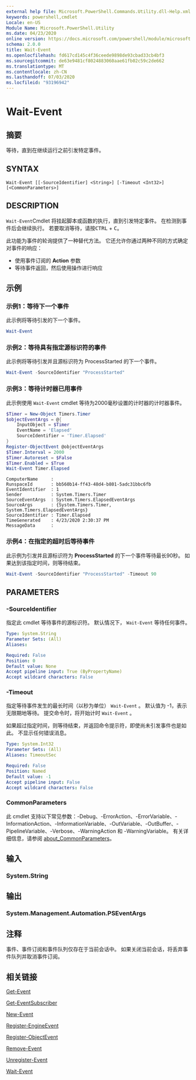 ```yaml
---
external help file: Microsoft.PowerShell.Commands.Utility.dll-Help.xml
keywords: powershell,cmdlet
Locale: en-US
Module Name: Microsoft.PowerShell.Utility
ms.date: 04/23/2020
online version: https://docs.microsoft.com/powershell/module/microsoft.powershell.utility/wait-event?view=powershell-7&WT.mc_id=ps-gethelp
schema: 2.0.0
title: Wait-Event
ms.openlocfilehash: fd617cd145c4f36ceede9898de93cbad33cb4bf3
ms.sourcegitcommit: de63e9481cf8024883060aae61fb02c59c2de662
ms.translationtype: MT
ms.contentlocale: zh-CN
ms.lasthandoff: 07/03/2020
ms.locfileid: "93196942"
---
```

# Wait-Event

## 摘要
等待，直到在继续运行之前引发特定事件。

## SYNTAX

```
Wait-Event [[-SourceIdentifier] <String>] [-Timeout <Int32>] [<CommonParameters>]
```

## DESCRIPTION

`Wait-Event`Cmdlet 将挂起脚本或函数的执行，直到引发特定事件。 在检测到事件后会继续执行。 若要取消等待，请按<kbd>CTRL</kbd> + <kbd>C</kbd>。

此功能为事件的轮询提供了一种替代方法。 它还允许你通过两种不同的方式确定对事件的响应：

- 使用事件订阅的 **Action** 参数
- 等待事件返回，然后使用操作进行响应

## 示例

### 示例1：等待下一个事件

此示例将等待引发的下一个事件。

```powershell
Wait-Event
```

### 示例2：等待具有指定源标识符的事件

此示例将等待引发并且源标识符为 ProcessStarted 的下一个事件。

```powershell
Wait-Event -SourceIdentifier "ProcessStarted"
```

### 示例3：等待计时器已用事件

此示例使用 `Wait-Event` cmdlet 等待为2000毫秒设置的计时器的计时器事件。

```powershell
$Timer = New-Object Timers.Timer
$objectEventArgs = @{
    InputObject = $Timer
    EventName = 'Elapsed'
    SourceIdentifier = 'Timer.Elapsed'
}
Register-ObjectEvent @objectEventArgs
$Timer.Interval = 2000
$Timer.Autoreset = $False
$Timer.Enabled = $True
Wait-Event Timer.Elapsed
```

```Output
ComputerName     :
RunspaceId       : bb560b14-ff43-48d4-b801-5adc31bbc6fb
EventIdentifier  : 1
Sender           : System.Timers.Timer
SourceEventArgs  : System.Timers.ElapsedEventArgs
SourceArgs       : {System.Timers.Timer, System.Timers.ElapsedEventArgs}
SourceIdentifier : Timer.Elapsed
TimeGenerated    : 4/23/2020 2:30:37 PM
MessageData      :
```

### 示例4：在指定的超时后等待事件

此示例为引发并且源标识符为 **ProcessStarted** 的下一个事件等待最长90秒。 如果达到该指定时间，则等待结束。

```powershell
Wait-Event -SourceIdentifier "ProcessStarted" -Timeout 90
```

## PARAMETERS

### -SourceIdentifier

指定此 cmdlet 等待事件的源标识符。
默认情况下， `Wait-Event` 等待任何事件。

```yaml
Type: System.String
Parameter Sets: (All)
Aliases:

Required: False
Position: 0
Default value: None
Accept pipeline input: True (ByPropertyName)
Accept wildcard characters: False
```

### -Timeout

指定等待事件发生的最长时间（以秒为单位） `Wait-Event` 。 默认值为 -1，表示无限期地等待。 提交命令时，将开始计时 `Wait-Event` 。

如果超过指定时间，则等待结束，并返回命令提示符，即使尚未引发事件也是如此。 不显示任何错误消息。

```yaml
Type: System.Int32
Parameter Sets: (All)
Aliases: TimeoutSec

Required: False
Position: Named
Default value: -1
Accept pipeline input: False
Accept wildcard characters: False
```

### CommonParameters

此 cmdlet 支持以下常见参数：-Debug、-ErrorAction、-ErrorVariable、-InformationAction、-InformationVariable、-OutVariable、-OutBuffer、-PipelineVariable、-Verbose、-WarningAction 和 -WarningVariable。 有关详细信息，请参阅 [about_CommonParameters](https://go.microsoft.com/fwlink/?LinkID=113216)。

## 输入

### System.String

## 输出

### System.Management.Automation.PSEventArgs

## 注释

事件、事件订阅和事件队列仅存在于当前会话中。 如果关闭当前会话，将丢弃事件队列并取消事件订阅。

## 相关链接

[Get-Event](Get-Event.md)

[Get-EventSubscriber](Get-EventSubscriber.md)

[New-Event](New-Event.md)

[Register-EngineEvent](Register-EngineEvent.md)

[Register-ObjectEvent](Register-ObjectEvent.md)

[Remove-Event](Remove-Event.md)

[Unregister-Event](Unregister-Event.md)

[Wait-Event](Wait-Event.md)
